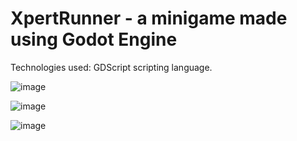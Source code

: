 # XpertRunner - a minigame made using Godot Engine
Technologies used: GDScript scripting language.

![image](https://github.com/ana-zaharia/XpertRunner/assets/77859164/e65be7d6-c54d-4a8d-a106-58be5ed5b5e7)

![image](https://github.com/ana-zaharia/XpertRunner/assets/77859164/5bac6af4-5e75-434c-80d0-d07653e904a7)

![image](https://github.com/ana-zaharia/XpertRunner/assets/77859164/968565ad-410e-463f-aa52-b67f12d0ed71)


